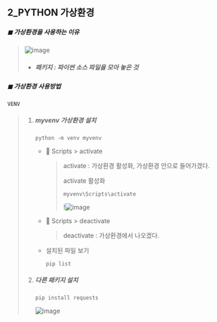 ## 2_PYTHON 가상환경

##### ◼ 가상환경을 사용하는 이유 

> ![image](https://user-images.githubusercontent.com/99783474/216035628-da18610b-6cb7-4173-8152-21d302895fd4.png)
>
> * ##### 패키지 : 파이썬 소스 파일을 모아 놓은 것 



##### ◼ 가상환경 사용방법 

```
VENV
```



> 1. ##### myvenv 가상환경 설치 
>
>    ```
>    python -m venv myvenv
>    ```
>
>    * 📁 Scripts > activate
>
>      > activate :  가상환경 활성화, 가상환경 안으로 들어가겠다. 
>      >
>      > activate 활성화 
>      >
>      > ```
>      > myvenv\Scripts\activate
>      > ```
>      >
>      > !![image](https://user-images.githubusercontent.com/99783474/216035667-65b6a549-ea35-47ea-b9cd-8e39df608aad.png)
>
>    * 📁 Scripts > deactivate 
>
>      > deactivate  : 가상환경에서 나오겠다. 
>
>    * 설치된 파일 보기 
>
>      ```'
>      pip list
>      ```
>
>      
>
> 2. ##### 다른 패키지 설치 
>
>    ```
>    pip install requests
>    ```
>
>    ![image](https://user-images.githubusercontent.com/99783474/216035705-1092f13a-207e-40e1-86f5-9f10ac117dd3.png)





